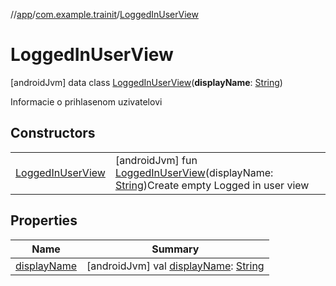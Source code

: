 //[app](../../../index.md)/[com.example.trainit](../index.md)/[LoggedInUserView](index.md)



# LoggedInUserView  
 [androidJvm] data class [LoggedInUserView](index.md)(**displayName**: [String](https://kotlinlang.org/api/latest/jvm/stdlib/kotlin/-string/index.html))

Informacie o prihlasenom uzivatelovi

   


## Constructors  
  
| | |
|---|---|
| <a name="com.example.trainit/LoggedInUserView/LoggedInUserView/#kotlin.String/PointingToDeclaration/"></a>[LoggedInUserView](-logged-in-user-view.md)| <a name="com.example.trainit/LoggedInUserView/LoggedInUserView/#kotlin.String/PointingToDeclaration/"></a> [androidJvm] fun [LoggedInUserView](-logged-in-user-view.md)(displayName: [String](https://kotlinlang.org/api/latest/jvm/stdlib/kotlin/-string/index.html))Create empty Logged in user view   <br>|


## Properties  
  
|  Name |  Summary | 
|---|---|
| <a name="com.example.trainit/LoggedInUserView/displayName/#/PointingToDeclaration/"></a>[displayName](display-name.md)| <a name="com.example.trainit/LoggedInUserView/displayName/#/PointingToDeclaration/"></a> [androidJvm] val [displayName](display-name.md): [String](https://kotlinlang.org/api/latest/jvm/stdlib/kotlin/-string/index.html)   <br>|

